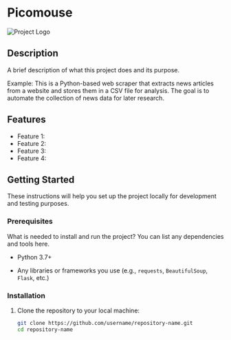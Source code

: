# Picomouse

![Project Logo](path/to/logo.png) <!-- Optional: Add a project logo if needed -->

## Description

A brief description of what this project does and its purpose. 

Example: 
This is a Python-based web scraper that extracts news articles from a website and stores them in a CSV file for analysis. The goal is to automate the collection of news data for later research.

## Features

- Feature 1:
- Feature 2: 
- Feature 3: 
- Feature 4: 

## Getting Started

These instructions will help you set up the project locally for development and testing purposes.

### Prerequisites

What is needed to install and run the project? You can list any dependencies and tools here.

- Python 3.7+

- Any libraries or frameworks you use (e.g., `requests`, `BeautifulSoup`, `Flask`, etc.)

### Installation

1. Clone the repository to your local machine:
   ```bash
   git clone https://github.com/username/repository-name.git
   cd repository-name
